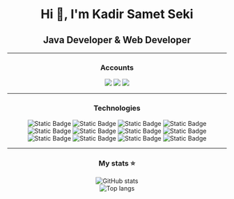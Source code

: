 <h1 align="center">Hi 👋, I'm Kadir Samet Seki</h1>
<h2 align="center">Java Developer & Web Developer</h2> <hr>
<div align="center">
 

<div align="center">
<h3 align="center">Accounts</h3>
<p align="center">
  
<a href="mailto:kadirsametseki1999.02@gmail.com"><img src="https://img.shields.io/badge/Gmail-D14836?style=for-the-badge&logo=gmail&logoColor=white"/></a> 
<a href="https://www.linkedin.com/in/kadirsametseki/"><img src="https://img.shields.io/badge/LinkedIn-0077B5?style=for-the-badge&logo=linkedin&logoColor=white"/></a>
<a href="https://medium.com/@kadirsametseki1999.02"><img src="https://img.shields.io/badge/Medium-12100E?style=for-the-badge&logo=medium&logoColor=white"/></a>
</p>
</div>
<hr/>

<div align="center">
  
<h3 align="center">Technologies</h3>
<p align="center">
<img alt="Static Badge" src="https://img.shields.io/badge/Java-yellow?style=for-the-badge&logo=java&labelColor=black"/> 
<img alt="Static Badge" src="https://img.shields.io/badge/Kotlin-%237F52FF?style=for-the-badge&logo=kotlin&labelColor=black"/> 
<img alt="Static Badge" src="https://img.shields.io/badge/Spring_Boot-%236DB33F?style=for-the-badge&logo=springboot&labelColor=black&color=%236DB33F"> 
<img alt="Static Badge" src="https://img.shields.io/badge/Apache_Kafka-grey?style=for-the-badge&logo=apachekafka&labelColor=black&color=grey"> 
<img alt="Static Badge" src="https://img.shields.io/badge/Spring_Cloud-%236DB33F?style=for-the-badge&logo=spring&labelColor=black&color=%236DB33F"> 
<img alt="Static Badge" src="https://img.shields.io/badge/Spring_Security-%236DB33F?style=for-the-badge&logo=springsecurity&labelColor=black&color=%236DB33F"> 
<img alt="Static Badge" src="https://img.shields.io/badge/Thymeleaf-%23005F0F?style=for-the-badge&logo=thymeleaf&labelColor=black&color=%23005F0F"> 
<img alt="Static Badge" src="https://img.shields.io/badge/Docker-%232496ED?style=for-the-badge&logo=docker&labelColor=black&color=%232496ED"> 
<img alt="Static Badge" src="https://img.shields.io/badge/MySQL-%234479A1?style=for-the-badge&logo=mysql&labelColor=black&color=%234479A1"> 
<img alt="Static Badge" src="https://img.shields.io/badge/PostgreSQL-%234169E1?style=for-the-badge&logo=postgresql&labelColor=black&color=%234169E1">  
<img alt="Static Badge" src="https://img.shields.io/badge/Elastic_search-%23005571?style=for-the-badge&logo=elasticsearch&labelColor=black&color=%23005571"> 
<img alt="Static Badge" src="https://img.shields.io/badge/Git-%23F05032?style=for-the-badge&logo=git&labelColor=black&color=%23F05032"> 
</p>
</div>

<hr/>


<h3 align="center">My stats ⭐</h3>

<div align="center">
<img alt="GitHub stats" src="https://github-readme-stats.vercel.app/api?username=kadirsametseki&show_icons=true&theme=transparent"/> <br>
<img alt="Top langs" src="https://github-readme-stats.vercel.app/api/top-langs/?username=kadirsametseki&layout=compact&&langs_count=8&&theme=transparent"/>
</div>

